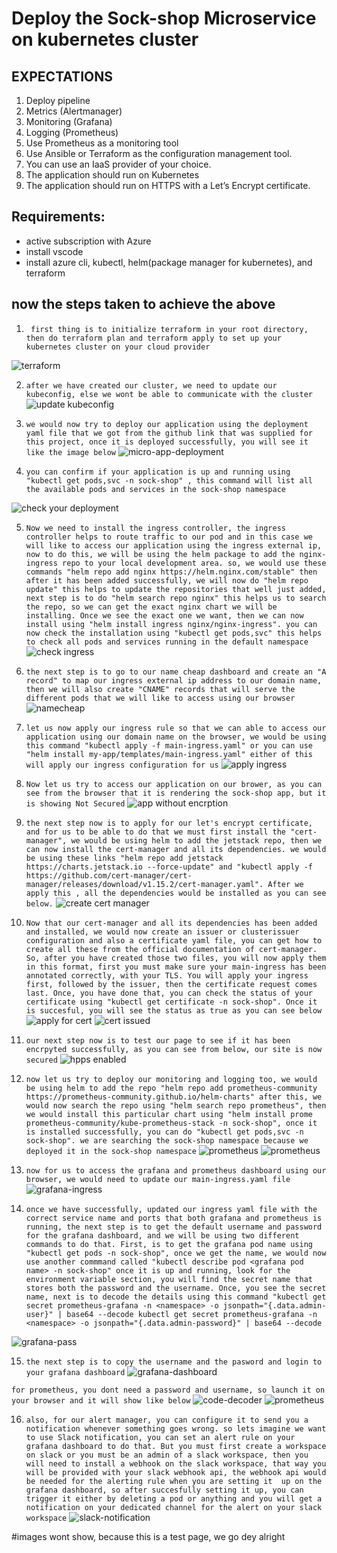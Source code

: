 # Deploy the Sock-shop Microservice on kubernetes cluster

## EXPECTATIONS

1. Deploy pipeline
2. Metrics (Alertmanager)
3. Monitoring (Grafana)
4. Logging (Prometheus)
5. Use Prometheus as a monitoring tool
6. Use Ansible or Terraform as the configuration management tool.
7. You can use an IaaS provider of your choice.
8. The application should run on Kubernetes
9. The application should run on HTTPS with a Let’s Encrypt certificate.

## Requirements:
* active subscription with Azure
* install vscode
* install azure cli, kubectl, helm(package manager for kubernetes),     and terraform


## now the steps taken to achieve the above
1. ` first thing is to initialize terraform in your root directory, then do terraform plan and terraform apply to set up your kubernetes cluster on your cloud provider`

![terraform](<img/terraform apply.png>)

2. `after we have created our cluster, we need to update our kubeconfig, else we wont be able to communicate with the cluster`
![update kubeconfig](<img/update your kube config.png>)

3. `we would now try to deploy our application using the deployment yaml file that we got from the github link that was supplied for this project, once it is deployed successfully, you will see it like the image below`
![micro-app-deployment](<img/deploy your micro.png>)

4. `you can confirm if your application is up and running using "kubectl get pods,svc -n sock-shop" , this command will list all the available pods and services in the sock-shop namespace`

![check your deployment](<img/check your deploy.png>)

5. `Now we need to install the ingress controller, the ingress controller helps to route traffic to our pod and in this case we will like to access our application using the ingress external ip, now to do this, we will be using the helm package to add the nginx-ingress repo to your local development area. so, we would use these commands "helm repo add nginx https://helm.nginx.com/stable" then after it has been added successfully, we will now do "helm repo update" this helps to update the repositories that well just added, next step is to do "helm search repo nginx" this helps us to search the repo, so we can get the exact nginx chart we will be installing. Once we see the exact one we want, then we can now install using "helm install ingress nginx/nginx-ingress". you can now check the installation using "kubectl get pods,svc" this helps to check all pods and services running in the default namespace`
![check ingress](<img/confirm ingress.png>)

6. `the next step is to go to our name cheap dashboard and create an "A record" to map our ingress external ip address to our domain name, then we will also create "CNAME" records that will serve the different pods that we will like to access using our browser`
![namecheap](<img/namecheap records.png>)

7. `let us now apply our ingress rule so that we can able to access our application using our domain name on the browser, we would be using this command "kubectl apply -f main-ingress.yaml" or you can use "helm install my-app/templates/main-ingress.yaml" either of this will apply our ingress configuration for us`
![apply ingress](<img/apply your ingress.png>)

8. `Now let us try to access our application on our brower, as you can see from the browser that it is rendering the sock-shop app, but it is showing Not Secured`
![app without encrption](<img/front-end without encrption.png>)

9. `the next step now is to apply for our let's encrypt certificate, and for us to be able to do that we must first install the "cert-manager", we would be using helm to add the jetstack repo, then we can now install the cert-manager and all its dependencies. we would be using these links "helm repo add jetstack https://charts.jetstack.io --force-update" and "kubectl apply -f https://github.com/cert-manager/cert-manager/releases/download/v1.15.2/cert-manager.yaml". After we apply this , all the dependencies would be installed as you can see below.`
![create cert manager](<img/create cert manager.png>)

10. `Now that our cert-manager and all its dependencies has been added and installed, we would now create an issuer or clusterissuer configuration and also a certificate yaml file, you can get how to create all these from the official documentation of cert-manager. So, after you have created those two files, you will now apply them in this format, first you must make sure your main-ingress has been annotated correctly, with your TLS. You will apply your ingress first, followed by the issuer, then the certificate request comes last. Once, you have done that, you can check the status of your certificate using "kubectl get certificate -n sock-shop". Once it is succesful, you will see the status as true as you can see below`
![apply for cert](<img/apply for cert.png>)
![cert issued](<img/certificate issued successfully.png>)


11. `our next step now is to test our page to see if it has been encrpyted successfully, as you can see from below, our site is now secured`
![hpps enabled](<img/https enabled.png>)

12. `now let us try to deploy our monitoring and logging too, we would be using helm to add the repo "helm repo add prometheus-community https://prometheus-community.github.io/helm-charts" after this, we would now search the repo using "helm search repo prometheus", then we would install this particular chart using "helm install prome prometheus-community/kube-prometheus-stack -n sock-shop", once it is installed successfully, you can do "kubectl get pods,svc -n sock-shop". we are searching the sock-shop namespace because we deployed it in the sock-shop namespace`
![prometheus](<img/prometheus instaled.png>)
![prometheus](<img/prometheus in sock-shop namespace.png>)

13. `now for us to access the grafana and prometheus dashboard using our browser, we would need to update our main-ingress.yaml file`
![grafana-ingress](<img/apply ingress for grafana.png>)

14. `once we have successfully, updated our ingress yaml file with the correct service name and ports that both grafana and prometheus is running, the next step is to get the default username and password for the grafana dashboard, and we will be using two different commands to do that. First, is to get the grafana pod name using "kubectl get pods -n sock-shop", once we get the name, we would now use another commmand called "kubectl describe pod <grafana pod name> -n sock-shop" once it is up and running, look for the environment variable section, you will find the secret name that stores both the password and the username. Once, you see the secret name, next is to decode the details using this command "kubectl get secret prometheus-grafana -n <namespace> -o jsonpath="{.data.admin-user}" | base64 --decode
kubectl get secret prometheus-grafana -n <namespace> -o jsonpath="{.data.admin-password}" | base64 --decode`

![grafana-pass](<img/to get grafana user and pass.png>)

15. `the next step is to copy the username and the pasword and login to your grafana dashboard`
![grafana-dashboard](<img/grafana dashboard.png>)

`for prometheus, you dont need a password and username, so launch it on your browser and it will show like below`
![code-decoder](<img/code password.png>)
![prometheus](<img/prometheus dashboard.png>)

16. `also, for our alert manager, you can configure it to send you a notification whenever something goes wrong. so lets imagine we want to use Slack notification, you can set an alert rule on your grafana dashboard to do that. But you must first create a workspace on slack or you must be an admin of a slack workspace, then you will need to install a webhook on the slack workspace, that way you will be provided with your slack webhook api, the webhook api would be needed for the alerting rule when you are setting it  up on the grafana dashboard, so after succesfully setting it up, you can trigger it either by deleting a pod or anything and you will get a notification on your dedicated channel for the alert on your slack workspace`
![slack-notification](img/slack-notification.png)



#images wont show, because this is a test page, we go dey alright
